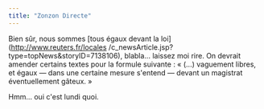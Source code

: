 ```yaml
---
title: "Zonzon Directe"
---
```


Bien sûr, nous sommes [tous égaux devant la loi](http://www.reuters.fr/locales
/c_newsArticle.jsp?type=topNews&storyID=7138106), blabla... laissez moi rire.
On devrait amender certains textes pour la formule suivante : « (...)
vaguement libres, et égaux — dans une certaine mesure s'entend — devant un
magistrat éventuellement gâteux. »

Hmm... oui c'est lundi quoi.

